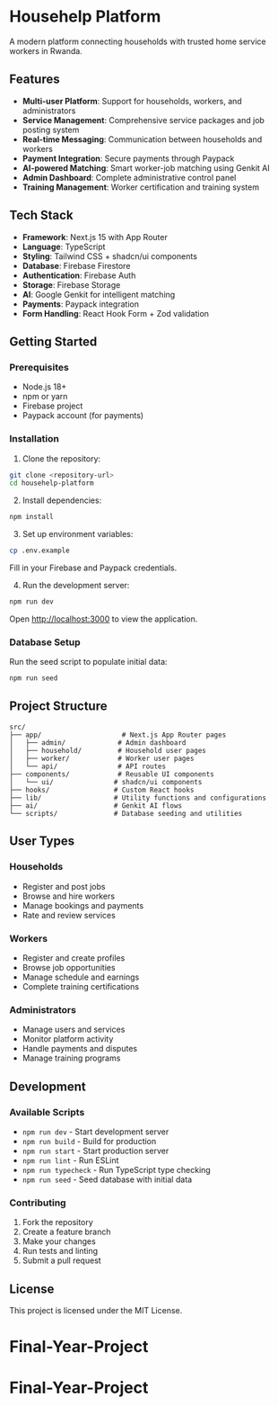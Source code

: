 # Househelp Platform

A modern platform connecting households with trusted home service workers in Rwanda.

## Features

- **Multi-user Platform**: Support for households, workers, and administrators
- **Service Management**: Comprehensive service packages and job posting system
- **Real-time Messaging**: Communication between households and workers
- **Payment Integration**: Secure payments through Paypack
- **AI-powered Matching**: Smart worker-job matching using Genkit AI
- **Admin Dashboard**: Complete administrative control panel
- **Training Management**: Worker certification and training system

## Tech Stack

- **Framework**: Next.js 15 with App Router
- **Language**: TypeScript
- **Styling**: Tailwind CSS + shadcn/ui components
- **Database**: Firebase Firestore
- **Authentication**: Firebase Auth
- **Storage**: Firebase Storage
- **AI**: Google Genkit for intelligent matching
- **Payments**: Paypack integration
- **Form Handling**: React Hook Form + Zod validation

## Getting Started

### Prerequisites

- Node.js 18+ 
- npm or yarn
- Firebase project
- Paypack account (for payments)

### Installation

1. Clone the repository:
```bash
git clone <repository-url>
cd househelp-platform
```

2. Install dependencies:
```bash
npm install
```

3. Set up environment variables:
```bash
cp .env.example
```
Fill in your Firebase and Paypack credentials.

4. Run the development server:
```bash
npm run dev
```

Open [http://localhost:3000](http://localhost:3000) to view the application.

### Database Setup

Run the seed script to populate initial data:
```bash
npm run seed
```

## Project Structure

```
src/
├── app/                    # Next.js App Router pages
│   ├── admin/             # Admin dashboard
│   ├── household/         # Household user pages
│   ├── worker/            # Worker user pages
│   └── api/               # API routes
├── components/            # Reusable UI components
│   └── ui/               # shadcn/ui components
├── hooks/                # Custom React hooks
├── lib/                  # Utility functions and configurations
├── ai/                   # Genkit AI flows
└── scripts/              # Database seeding and utilities
```

## User Types

### Households
- Register and post jobs
- Browse and hire workers
- Manage bookings and payments
- Rate and review services

### Workers
- Register and create profiles
- Browse job opportunities
- Manage schedule and earnings
- Complete training certifications

### Administrators
- Manage users and services
- Monitor platform activity
- Handle payments and disputes
- Manage training programs

## Development

### Available Scripts

- `npm run dev` - Start development server
- `npm run build` - Build for production
- `npm run start` - Start production server
- `npm run lint` - Run ESLint
- `npm run typecheck` - Run TypeScript type checking
- `npm run seed` - Seed database with initial data

### Contributing

1. Fork the repository
2. Create a feature branch
3. Make your changes
4. Run tests and linting
5. Submit a pull request

## License

This project is licensed under the MIT License.
# Final-Year-Project
# Final-Year-Project
